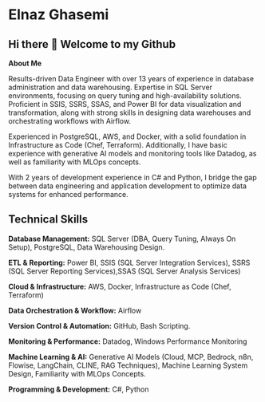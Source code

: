 # Elnaz Ghasemi

## Hi there 👋 Welcome to my Github

**About Me**

Results-driven Data Engineer with over 13 years of experience in database administration and data warehousing. Expertise in SQL Server environments, focusing on query tuning and high-availability solutions. Proficient in SSIS, SSRS, SSAS, and Power BI for data visualization and transformation, along with strong skills in designing data warehouses and orchestrating workflows with Airflow.

Experienced in PostgreSQL, AWS, and Docker, with a solid foundation in Infrastructure as Code (Chef, Terraform). Additionally, I have basic experience with generative AI models and monitoring tools like Datadog, as well as familiarity with MLOps concepts.

With 2 years of development experience in C# and Python, I bridge the gap between data engineering and application development to optimize data systems for enhanced performance.

## Technical Skills
**Database Management:**
SQL Server (DBA, Query Tuning, Always On Setup), PostgreSQL, Data Warehousing Design.

**ETL & Reporting:**
Power BI, SSIS (SQL Server Integration Services), SSRS (SQL Server Reporting Services),SSAS (SQL Server Analysis Services)

**Cloud & Infrastructure:**
AWS, Docker, Infrastructure as Code (Chef, Terraform)

**Data Orchestration & Workflow:**
Airflow

**Version Control & Automation:**
GitHub, Bash Scripting.

**Monitoring & Performance:**
Datadog, Windows Performance Monitoring

**Machine Learning & AI:**
Generative AI Models (Cloud, MCP, Bedrock, n8n, Flowise, LangChain, CLINE, RAG Techniques), Machine Learning System Design, Familiarity with MLOps Concepts.

**Programming & Development:**
C#, Python


